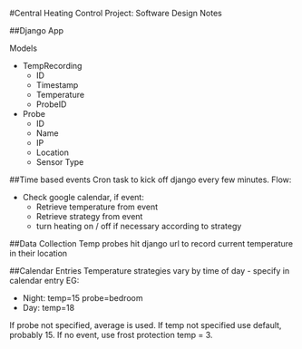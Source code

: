 #Central Heating Control Project: Software Design Notes

##Django App

Models
  - TempRecording
    - ID
    - Timestamp
    - Temperature
    - ProbeID
  - Probe
    - ID
    - Name
    - IP
    - Location
    - Sensor Type

##Time based events
Cron task to kick off django every few minutes. Flow:

- Check google calendar, if event:
  -	Retrieve temperature from event
  - Retrieve strategy from event
  - turn heating on / off if necessary according to strategy

##Data Collection
Temp probes hit django url to record current temperature in their location

##Calendar Entries
Temperature strategies vary by time of day - specify in calendar entry
EG:
  - Night:	temp=15 probe=bedroom 
  - Day:	temp=18 

If probe not specified, average is used. 
If temp not specified use default, probably 15. 
If no event, use frost protection temp = 3.
